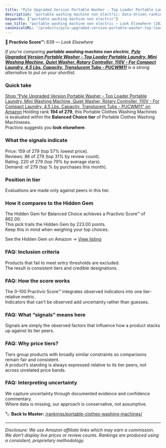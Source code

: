 ```yaml
---
title: "Pyle Upgraded Version Portable Washer - Top Loader Portable Laundry, Mini Washing Machine, Quiet Washer, Rotary Controller, 110V - For Compact Laundry, 4.5 Lbs. Capacity, Translucent Tubs - PUCWM11"
description: "portable washing machine non electric: Data-driven ranking using the Practivio Score™. Positioned by quality, value, demand, findability, momentum."
keywords: ["portable washing machine non electric"]
seo_title: "portable washing machine non electric — Look Elsewhere (2025)"
canonicalURL: "/products/pyle-upgraded-version-portable-washer-top-loader-portable-laundry-mini-washing-machine-quiet-washer-rotary-controller-110v-for-compact-laundry-45-lbs-capacity-translucent-tubs-pucwm11-B01M3P3N5P/"
---
```


**🚫 Practivio Score™:** 639 — _Look Elsewhere_


*If you're comparing **portable washing machine non electric**, **[Pyle Upgraded Version Portable Washer - Top Loader Portable Laundry, Mini Washing Machine, Quiet Washer, Rotary Controller, 110V - For Compact Laundry, 4.5 Lbs. Capacity, Translucent Tubs - PUCWM11](https://www.amazon.com/dp/B01M3P3N5P?tag=practivio-20)** is a strong alternative to put on your shortlist.*
### Quick take
[Shop “Pyle Upgraded Version Portable Washer - Top Loader Portable Laundry, Mini Washing Machine, Quiet Washer, Rotary Controller, 110V - For Compact Laundry, 4.5 Lbs. Capacity, Translucent Tubs - PUCWM11” on Amazon](https://www.amazon.com/dp/B01M3P3N5P?tag=practivio-20)
Holding rank **194 of 279**, this Portable Clothes Washing Machines is evaluated within the **Balanced Choice tier** of Portable Clothes Washing Machineses.  
Practivio suggests you **look elsewhere**.

### What the signals indicate
Price: 159 of 279 (top 57% lowest price).  
Reviews: 86 of 279 (top 31% by review count).  
Rating: 220 of 279 (top 79% by average stars).  
Demand:  of 279 (top % by purchases this month).

### Position in tier
Evaluations are made only against peers in this tier.

### How it compares to the Hidden Gem
The Hidden Gem for Balanced Choice achieves a Practivio Score™ of 862.00.  
This pick trails the Hidden Gem by 223.00 points.  
Keep this in mind when weighing your top choices.  

See the Hidden Gem on Amazon → [View listing](https://www.amazon.com/dp/B07B94ZR74?tag=practivio-20)

### FAQ: Inclusion criteria
Products that fail to meet entry thresholds are excluded.  
The result is consistent tiers and credible designations.

### FAQ: How the score works
The 0–100 Practivio Score™ integrates observed indicators into one tier-relative metric.  
Indicators that can’t be observed add uncertainty rather than guesses.

### FAQ: What “signals” means here
Signals are simply the observed factors that influence how a product stacks up against its tier peers.

### FAQ: Why price tiers?
Tiers group products with broadly similar constraints so comparisons remain fair and consistent.  
A product’s standing is always expressed relative to its tier peers, not across unrelated price bands.

### FAQ: Interpreting uncertainty
We capture uncertainty through documented evidence and confidence commentary.  
Where data is missing, our approach is conservative, not assumptive.


🏷️ **Back to Master:** [/rankings/portable-clothes-washing-machines/](/rankings/portable-clothes-washing-machines/)

---
_Disclosure: We use Amazon affiliate links which may earn a commission. We don’t display live prices or review counts. Rankings are produced using a consistent, proprietary methodology._
